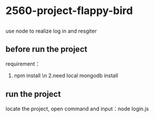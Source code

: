 # 2560-project-flappy-bird
## 
use node to realize log in and resgiter

## before run the project
requirement：
1. npm install \n
2.need local mongodb install

## run the project
locate the project, open command and input：node login.js
